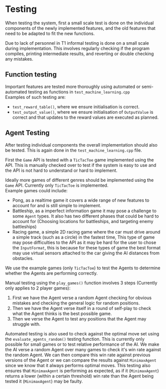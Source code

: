 # Testing

When testing the system, first a small scale test is done on the individual components of the newly
implemented features, and the old features that need to be adapted to fit the new functions.

Due to lack of personnel in T1 informal testing is done on a small scale during implementation. This
involves regularly checking if the program compiles, printing intermediate results, and reverting or
double checking any mistakes.

## Function testing

Important features are tested more thoroughly using automated or semi-automated testing as functions
in `test_machine_learning.cpp`  
Examples of such testing are:

- `test_reward_table()`, where we ensure initialisation is correct.
- `test_output_value()`, where we ensure initialisation of `OutputValue` is correct and that updates
  to the reward values are executed as planned.

## Agent Testing

After testing individual components the overall implementation should also be tested. This is again
done in the `test_machine_learning.cpp` file.

First the `Game` API is tested with a `TicTacToe` game implemented using the API. This is manually
checked over to test if the system is easy to use and the API is not hard to understand or hard to
implement.

Ideally more games of different genres should be implemented using the `Game` API. Currently only
`TicTacToe` is implemented.  
Example games could include:

- Pong, as a realtime game it covers a wide range of new features to account for and is still simple
  to implement.
- Battleship, as a imperfect information game it may pose a challenge to some `Agent` types. It also
  has two different phases that could be hard to account for (Choosing locations for battleships,
  and targeting enemy battleships)
- Racing game, a simple 2D racing game where the car must drive around a simple track (such as a
  circle) in the fastest time, This type of game may pose difficulties to the API as it may be hard
  for the user to chose the `InputFormat`, this is because for these types of game the best format
  may use virtual sensors attached to the car giving the AI distances from obstacles.

We use the example games (only `TicTacToe`) to test the Agents to determine whether the Agents are
performing correctly.

Manual testing using the `play_games()` function involves 3 steps (Currently only applies to 2
player games):

1. First we have the Agent verse a random Agent checking for obvious mistakes and checking the
   general logic for random positions.
2. Then we have the Agent verse itself in a round of self-play to check what the Agent thinks is the
   best possible game.
3. Then we verse the Agent to test any positions that the Agent may struggle with.

Automated testing is also used to check against the optimal move set using the
`evaluate_agents_random()` testing function. This is currently only possible for small games or to
test relative performance of the AI. We make the AI verse a random Agent over many games to check
it's win rate against the random Agent. We can then compare this win rate against previous versions
of the Agent or we can compare the results against `MinimaxAgent` since we know that it always
performs optimal moves. This testing also ensures that `MinimaxAgent` is performing as expected, as
if it (`MinimaxAgent`) returns a lower (within a certain threshold) win rate than the Agent being
tested it (`MinimaxAgent`) may be faulty.

